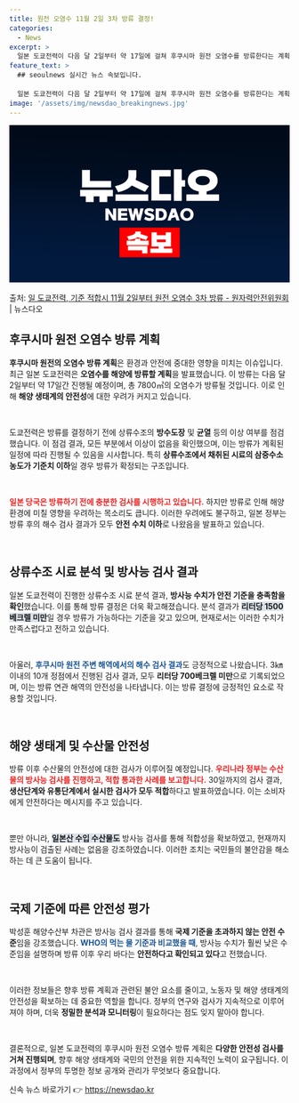 ```yaml
---
title: 원전 오염수 11월 2일 3차 방류 결정!
categories:
  - News
excerpt: >
  일본 도쿄전력이 다음 달 2일부터 약 17일에 걸쳐 후쿠시마 원전 오염수를 방류한다는 계획을 공개했다. 신재…
feature_text: >
  ## seoulnews 실시간 뉴스 속보입니다.

  일본 도쿄전력이 다음 달 2일부터 약 17일에 걸쳐 후쿠시마 원전 오염수를 방류한다는 계획을 공개했다. 신재…
image: '/assets/img/newsdao_breakingnews.jpg'
---
```


![뉴스다오 속보](/assets/img/newsdao_breakingnews.jpg)

<p>출처: <a href="https://newsdao.kr/2365" rel="dofollow">일 도쿄전력, 기준 적합시 11월 2일부터 원전 오염수 3차 방류 - 원자력안전위원회</a> | 뉴스다오</p>

<h2 data-ke-size="size26">후쿠시마 원전 오염수 방류 계획</h2>

<p data-ke-size="size16"></p>

**후쿠시마 원전의 오염수 방류 계획**은 환경과 안전에 중대한 영향을 미치는 이슈입니다. 최근 일본 도쿄전력은 **오염수를 해양에 방류할 계획**을 발표했습니다. 이 방류는 다음 달 2일부터 약 17일간 진행될 예정이며, 총 7800㎥의 오염수가 방류될 것입니다. 이로 인해 **해양 생태계의 안전성**에 대한 우려가 커지고 있습니다. 

<p data-ke-size="size16">&nbsp;</p>

도쿄전력은 방류를 결정하기 전에 상류수조의 <b>방수도장</b> 및 <b>균열</b> 등의 이상 여부를 점검했습니다. 이 점검 결과, 모든 부분에서 이상이 없음을 확인했으며, 이는 방류가 계획된 일정에 따라 진행될 수 있음을 시사합니다. 특히 **상류수조에서 채취된 시료의 삼중수소 농도가 기준치 이하**일 경우 방류가 확정되는 구조입니다.

<p data-ke-size="size16">&nbsp;</p>

<b><span style="color: #ee2323;">일본 당국은 방류하기 전에 충분한 검사를 시행하고 있습니다.</span></b> 하지만 방류로 인해 해양 환경에 미칠 영향을 우려하는 목소리도 큽니다. 이러한 우려에도 불구하고, 일본 정부는 방류 후의 해수 검사 결과가 모두 **안전 수치 이하**로 나왔음을 발표하고 있습니다.

<p data-ke-size="size16">&nbsp;</p>

<h2 data-ke-size="size26">상류수조 시료 분석 및 방사능 검사 결과</h2>

<p data-ke-size="size16"></p>

일본 도쿄전력이 진행한 상류수조 시료 분석 결과, **방사능 수치가 안전 기준을 충족함을 확인**했습니다. 이를 통해 방류 결정은 더욱 확고해졌습니다. 분석 결과가 <b><span style="background-color: #21538527;">리터당 1500베크렐 미만</span></b>일 경우 방류가 가능하다는 기준을 갖고 있으며, 현재로서는 이러한 수치가 만족스럽다고 전하고 있습니다.

<p data-ke-size="size16">&nbsp;</p>

아울러, <b><span style="color: #1a5490;">후쿠시마 원전 주변 해역에서의 해수 검사 결과</span></b>도 긍정적으로 나왔습니다. 3㎞ 이내의 10개 정점에서 진행된 검사 결과, 모두 **리터당 700베크렐 미만**으로 기록되었으며, 이는 방류 연관 해역의 안전성을 나타냅니다. 이는 방류 결정에 긍정적인 요소로 작용할 것입니다.

<p data-ke-size="size16">&nbsp;</p>

<h2 data-ke-size="size26">해양 생태계 및 수산물 안전성</h2>

<p data-ke-size="size16"></p>

방류 이후 수산물의 안전성에 대한 검사가 이루어질 예정입니다. <b><span style="color: #ee2323;">우리나라 정부는 수산물의 방사능 검사를 진행하고, 적합 통과한 사례를 보고합니다.</span></b> 30일까지의 검사 결과, **생산단계와 유통단계에서 실시한 검사가 모두 적합**하다고 발표하였습니다. 이는 소비자에게 안전하다는 메시지를 주고 있습니다.

<p data-ke-size="size16">&nbsp;</p>

뿐만 아니라, <b><span style="background-color: #21538527;">일본산 수입 수산물도</span></b> 방사능 검사를 통해 적합성을 확보하였고, 현재까지 방사능이 검출된 사례는 없음을 강조하였습니다. 이러한 조치는 국민들의 불안감을 해소하는 데 큰 도움이 됩니다. 

<p data-ke-size="size16">&nbsp;</p>

<h2 data-ke-size="size26">국제 기준에 따른 안전성 평가</h2>

<p data-ke-size="size16"></p>

박성훈 해양수산부 차관은 방사능 검사 결과를 통해 **국제 기준을 초과하지 않는 안전 수준**임을 강조했습니다. <b><span style="color: #1a5490;">WHO의 먹는 물 기준과 비교했을 때</span></b>, 방사능 수치가 훨씬 낮은 수준임을 설명하며 방류 이후 우리 바다는 **안전하다고 확인되고 있다**고 전했습니다. 

<p data-ke-size="size16">&nbsp;</p>

이러한 정보들은 향후 방류 계획과 관련된 불안 요소를 줄이고, 노동자 및 해양 생태계의 안전성을 확보하는 데 중요한 역할을 합니다. 정부의 연구와 검사가 지속적으로 이루어져야 하며, 더욱 **정밀한 분석과 모니터링**이 필요하다는 점도 잊지 말아야 합니다. 

<p data-ke-size="size16">&nbsp;</p>

결론적으로, 일본 도쿄전력의 후쿠시마 원전 오염수 방류 계획은 **다양한 안전성 검사를 거쳐 진행되며**, 향후 해양 생태계와 국민의 안전을 위한 지속적인 노력이 요구됩니다. 이 과정에서 정부의 투명한 정보 공개와 관리가 무엇보다 중요합니다. 
 

신속 뉴스 바로가기 👉 <a href="https://newsdao.kr" rel="dofollow">https://newsdao.kr</a>


